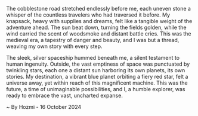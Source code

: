 
The cobblestone road stretched endlessly before me, each uneven stone a whisper of the countless travelers who had traversed it before. My knapsack, heavy with supplies and dreams, felt like a tangible weight of the adventure ahead. The sun beat down, turning the fields golden, while the wind carried the scent of woodsmoke and distant battle cries. This was the medieval era, a tapestry of danger and beauty, and I was but a thread, weaving my own story with every step. 

The sleek, silver spaceship hummed beneath me, a silent testament to human ingenuity. Outside, the vast emptiness of space was punctuated by twinkling stars, each one a distant sun harboring its own planets, its own stories. My destination, a vibrant blue planet orbiting a fiery red star, felt a universe away, yet within reach of this magnificent machine. This was the future, a time of unimaginable possibilities, and I, a humble explorer, was ready to embrace the vast, uncharted expanse. 

~ By Hozmi - 16 October 2024
